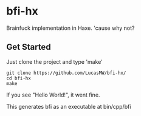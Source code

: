 # bfi-hx
Brainfuck implementation in Haxe. 'cause why not?

## Get Started
Just clone the project and type 'make'
    
    git clone https://github.com/LucasMW/bfi-hx/
    cd bfi-hx
    make
  
If you see "Hello World!", it went fine.

This generates bfi as an executable at bin/cpp/bfi

    
